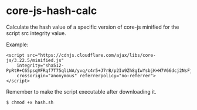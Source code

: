 # core-js-hash-calc
Calculate the hash value of a specific version of core-js minified for the script src integrity value.

Example:
```
<script src="https://cdnjs.cloudflare.com/ajax/libs/core-js/3.22.5/minified.js"
    integrity="sha512-PpRtR+C65psqVFRqf7T75qlLWA/yvq/c4r5+J7rB/p2Iu9Zh8gIwYsbjK+H7V66dcj2NsFj3LVlLG6VubIVgsg=="
    crossorigin="anonymous" referrerpolicy="no-referrer">
</script>
```

Remember to make the script executable after downloading it.
```
$ chmod +x hash.sh
```
